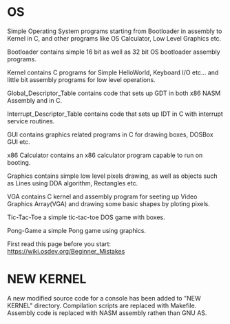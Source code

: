 # OS
Simple Operating System programs starting from Bootloader in assembly to Kernel in C, and other programs like OS Calculator, Low Level Graphics etc.

Bootloader contains simple 16 bit as well as 32 bit OS bootloader assembly programs.

Kernel contains C programs for Simple HelloWorld, Keyboard I/O etc... and little bit assembly programs for low level operations.

Global_Descriptor_Table contains code that sets up GDT in both x86 NASM Assembly and in C.

Interrupt_Descriptor_Table contains code that sets up IDT in C with interrupt service routines.

GUI contains graphics related programs in C for drawing boxes, DOSBox GUI etc. 

x86 Calculator contains an x86 calculator program capable to run on booting.

Graphics contains simple low level pixels drawing, as well as objects such as Lines using DDA algorithm, Rectangles etc.

VGA contains C kernel and assembly program for seeting up Video Graphics Array(VGA) and drawing some basic shapes by ploting pixels.

Tic-Tac-Toe a simple tic-tac-toe DOS game with boxes.

Pong-Game a simple Pong game using graphics.

First read this page before you start: https://wiki.osdev.org/Beginner_Mistakes


# NEW KERNEL

A new modified source code for a console has been added to "NEW KERNEL" directory.
Compilation scripts are replaced with Makefile.
Assembly code is replaced with NASM assembly rathen than GNU AS.

